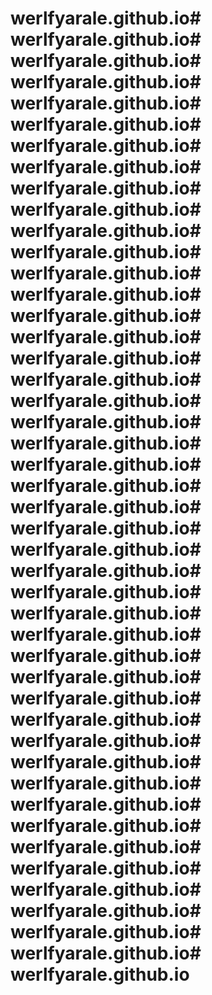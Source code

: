 # werlfyarale.github.io# werlfyarale.github.io# werlfyarale.github.io# werlfyarale.github.io# werlfyarale.github.io# werlfyarale.github.io# werlfyarale.github.io# werlfyarale.github.io# werlfyarale.github.io# werlfyarale.github.io# werlfyarale.github.io# werlfyarale.github.io# werlfyarale.github.io# werlfyarale.github.io# werlfyarale.github.io# werlfyarale.github.io# werlfyarale.github.io# werlfyarale.github.io# werlfyarale.github.io# werlfyarale.github.io# werlfyarale.github.io# werlfyarale.github.io# werlfyarale.github.io# werlfyarale.github.io# werlfyarale.github.io# werlfyarale.github.io# werlfyarale.github.io# werlfyarale.github.io# werlfyarale.github.io# werlfyarale.github.io# werlfyarale.github.io# werlfyarale.github.io# werlfyarale.github.io# werlfyarale.github.io# werlfyarale.github.io# werlfyarale.github.io# werlfyarale.github.io# werlfyarale.github.io# werlfyarale.github.io# werlfyarale.github.io# werlfyarale.github.io# werlfyarale.github.io# werlfyarale.github.io# werlfyarale.github.io# werlfyarale.github.io# werlfyarale.github.io
